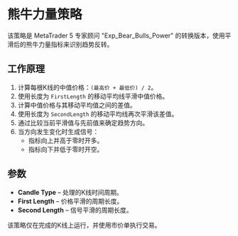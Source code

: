 # 熊牛力量策略

该策略是 MetaTrader 5 专家顾问 "Exp_Bear_Bulls_Power" 的转换版本，使用平滑后的熊牛力量指标来识别趋势反转。

## 工作原理

1. 计算每根K线的中值价格：`(最高价 + 最低价) / 2`。
2. 使用长度为 `FirstLength` 的移动平均线平滑中值价格。
3. 计算中值价格与其移动平均值之间的差值。
4. 使用长度为 `SecondLength` 的移动平均线再次平滑该差值。
5. 通过比较当前平滑值与先前值来确定趋势方向。
6. 当方向发生变化时生成信号：
   - 指标向上并高于零时开多。
   - 指标向下并低于零时开空。

## 参数

- **Candle Type** – 处理的K线时间周期。
- **First Length** – 价格平滑的周期长度。
- **Second Length** – 信号平滑的周期长度。

该策略仅在完成的K线上运行，并使用市价单执行交易。

